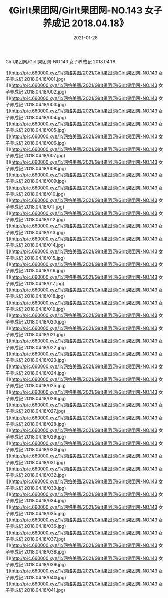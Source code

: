 ﻿---
layout: post
title:  《Girlt果团网/Girlt果团网-NO.143 女子养成记 2018.04.18》
date:   2021-01-28
img: http://pic.660000.xyz/1:/网络美图/2021/Girlt果团网/Girlt果团网-NO.143 女子养成记 2018.04.18/000.jpg
categories: [美女, 清纯, 唯美]
---

Girlt果团网/Girlt果团网-NO.143 女子养成记 2018.04.18

 ![](http://pic.660000.xyz/1:/网络美图/2021/Girlt果团网/Girlt果团网-NO.143 女子养成记 2018.04.18/001.jpg) <br>![](http://pic.660000.xyz/1:/网络美图/2021/Girlt果团网/Girlt果团网-NO.143 女子养成记 2018.04.18/002.jpg) <br>![](http://pic.660000.xyz/1:/网络美图/2021/Girlt果团网/Girlt果团网-NO.143 女子养成记 2018.04.18/003.jpg) <br>![](http://pic.660000.xyz/1:/网络美图/2021/Girlt果团网/Girlt果团网-NO.143 女子养成记 2018.04.18/004.jpg) <br>![](http://pic.660000.xyz/1:/网络美图/2021/Girlt果团网/Girlt果团网-NO.143 女子养成记 2018.04.18/005.jpg) <br>![](http://pic.660000.xyz/1:/网络美图/2021/Girlt果团网/Girlt果团网-NO.143 女子养成记 2018.04.18/006.jpg) <br>![](http://pic.660000.xyz/1:/网络美图/2021/Girlt果团网/Girlt果团网-NO.143 女子养成记 2018.04.18/007.jpg) <br>![](http://pic.660000.xyz/1:/网络美图/2021/Girlt果团网/Girlt果团网-NO.143 女子养成记 2018.04.18/008.jpg) <br>![](http://pic.660000.xyz/1:/网络美图/2021/Girlt果团网/Girlt果团网-NO.143 女子养成记 2018.04.18/009.jpg) <br>![](http://pic.660000.xyz/1:/网络美图/2021/Girlt果团网/Girlt果团网-NO.143 女子养成记 2018.04.18/010.jpg) <br>![](http://pic.660000.xyz/1:/网络美图/2021/Girlt果团网/Girlt果团网-NO.143 女子养成记 2018.04.18/011.jpg) <br>![](http://pic.660000.xyz/1:/网络美图/2021/Girlt果团网/Girlt果团网-NO.143 女子养成记 2018.04.18/012.jpg) <br>![](http://pic.660000.xyz/1:/网络美图/2021/Girlt果团网/Girlt果团网-NO.143 女子养成记 2018.04.18/013.jpg) <br>![](http://pic.660000.xyz/1:/网络美图/2021/Girlt果团网/Girlt果团网-NO.143 女子养成记 2018.04.18/014.jpg) <br>![](http://pic.660000.xyz/1:/网络美图/2021/Girlt果团网/Girlt果团网-NO.143 女子养成记 2018.04.18/015.jpg) <br>![](http://pic.660000.xyz/1:/网络美图/2021/Girlt果团网/Girlt果团网-NO.143 女子养成记 2018.04.18/016.jpg) <br>![](http://pic.660000.xyz/1:/网络美图/2021/Girlt果团网/Girlt果团网-NO.143 女子养成记 2018.04.18/017.jpg) <br>![](http://pic.660000.xyz/1:/网络美图/2021/Girlt果团网/Girlt果团网-NO.143 女子养成记 2018.04.18/018.jpg) <br>![](http://pic.660000.xyz/1:/网络美图/2021/Girlt果团网/Girlt果团网-NO.143 女子养成记 2018.04.18/019.jpg) <br>![](http://pic.660000.xyz/1:/网络美图/2021/Girlt果团网/Girlt果团网-NO.143 女子养成记 2018.04.18/020.jpg) <br>![](http://pic.660000.xyz/1:/网络美图/2021/Girlt果团网/Girlt果团网-NO.143 女子养成记 2018.04.18/021.jpg) <br>![](http://pic.660000.xyz/1:/网络美图/2021/Girlt果团网/Girlt果团网-NO.143 女子养成记 2018.04.18/022.jpg) <br>![](http://pic.660000.xyz/1:/网络美图/2021/Girlt果团网/Girlt果团网-NO.143 女子养成记 2018.04.18/023.jpg) <br>![](http://pic.660000.xyz/1:/网络美图/2021/Girlt果团网/Girlt果团网-NO.143 女子养成记 2018.04.18/024.jpg) <br>![](http://pic.660000.xyz/1:/网络美图/2021/Girlt果团网/Girlt果团网-NO.143 女子养成记 2018.04.18/025.jpg) <br>![](http://pic.660000.xyz/1:/网络美图/2021/Girlt果团网/Girlt果团网-NO.143 女子养成记 2018.04.18/026.jpg) <br>![](http://pic.660000.xyz/1:/网络美图/2021/Girlt果团网/Girlt果团网-NO.143 女子养成记 2018.04.18/027.jpg) <br>![](http://pic.660000.xyz/1:/网络美图/2021/Girlt果团网/Girlt果团网-NO.143 女子养成记 2018.04.18/028.jpg) <br>![](http://pic.660000.xyz/1:/网络美图/2021/Girlt果团网/Girlt果团网-NO.143 女子养成记 2018.04.18/029.jpg) <br>![](http://pic.660000.xyz/1:/网络美图/2021/Girlt果团网/Girlt果团网-NO.143 女子养成记 2018.04.18/030.jpg) <br>![](http://pic.660000.xyz/1:/网络美图/2021/Girlt果团网/Girlt果团网-NO.143 女子养成记 2018.04.18/031.jpg) <br>![](http://pic.660000.xyz/1:/网络美图/2021/Girlt果团网/Girlt果团网-NO.143 女子养成记 2018.04.18/032.jpg) <br>![](http://pic.660000.xyz/1:/网络美图/2021/Girlt果团网/Girlt果团网-NO.143 女子养成记 2018.04.18/033.jpg) <br>![](http://pic.660000.xyz/1:/网络美图/2021/Girlt果团网/Girlt果团网-NO.143 女子养成记 2018.04.18/034.jpg) <br>![](http://pic.660000.xyz/1:/网络美图/2021/Girlt果团网/Girlt果团网-NO.143 女子养成记 2018.04.18/035.jpg) <br>![](http://pic.660000.xyz/1:/网络美图/2021/Girlt果团网/Girlt果团网-NO.143 女子养成记 2018.04.18/036.jpg) <br>![](http://pic.660000.xyz/1:/网络美图/2021/Girlt果团网/Girlt果团网-NO.143 女子养成记 2018.04.18/037.jpg) <br>![](http://pic.660000.xyz/1:/网络美图/2021/Girlt果团网/Girlt果团网-NO.143 女子养成记 2018.04.18/038.jpg) <br>![](http://pic.660000.xyz/1:/网络美图/2021/Girlt果团网/Girlt果团网-NO.143 女子养成记 2018.04.18/039.jpg) <br>![](http://pic.660000.xyz/1:/网络美图/2021/Girlt果团网/Girlt果团网-NO.143 女子养成记 2018.04.18/040.jpg) <br>![](http://pic.660000.xyz/1:/网络美图/2021/Girlt果团网/Girlt果团网-NO.143 女子养成记 2018.04.18/041.jpg) <br>